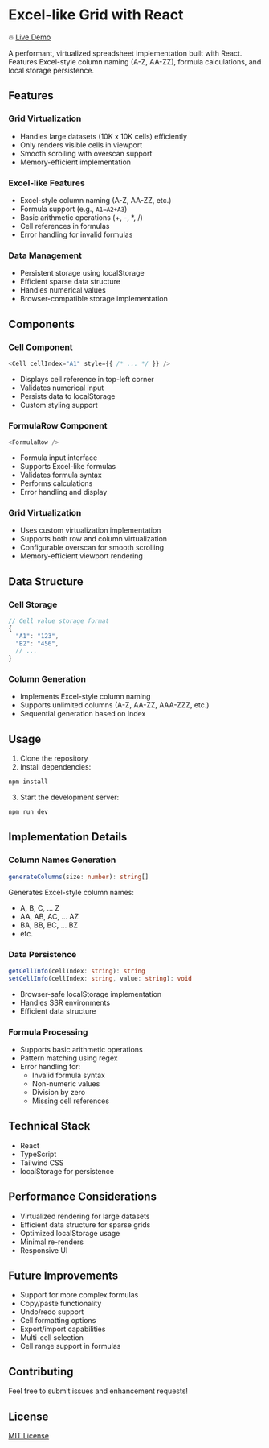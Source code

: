 # Excel-like Grid with React

🔥 [Live Demo](https://excel-test.mamikonyan.io/)

A performant, virtualized spreadsheet implementation built with React. Features Excel-style column naming (A-Z, AA-ZZ), formula calculations, and local storage persistence.

## Features

### Grid Virtualization
- Handles large datasets (10K x 10K cells) efficiently
- Only renders visible cells in viewport
- Smooth scrolling with overscan support
- Memory-efficient implementation

### Excel-like Features
- Excel-style column naming (A-Z, AA-ZZ, etc.)
- Formula support (e.g., `A1=A2+A3`)
- Basic arithmetic operations (+, -, *, /)
- Cell references in formulas
- Error handling for invalid formulas

### Data Management
- Persistent storage using localStorage
- Efficient sparse data structure
- Handles numerical values
- Browser-compatible storage implementation

## Components

### Cell Component
```typescript
<Cell cellIndex="A1" style={{ /* ... */ }} />
```
- Displays cell reference in top-left corner
- Validates numerical input
- Persists data to localStorage
- Custom styling support

### FormulaRow Component
```typescript
<FormulaRow />
```
- Formula input interface
- Supports Excel-like formulas
- Validates formula syntax
- Performs calculations
- Error handling and display

### Grid Virtualization
- Uses custom virtualization implementation
- Supports both row and column virtualization
- Configurable overscan for smooth scrolling
- Memory-efficient viewport rendering

## Data Structure

### Cell Storage
```typescript
// Cell value storage format
{
  "A1": "123",
  "B2": "456",
  // ...
}
```

### Column Generation
- Implements Excel-style column naming
- Supports unlimited columns (A-Z, AA-ZZ, AAA-ZZZ, etc.)
- Sequential generation based on index

## Usage

1. Clone the repository
2. Install dependencies:
```bash
npm install
```
3. Start the development server:
```bash
npm run dev
```

## Implementation Details

### Column Names Generation
```typescript
generateColumns(size: number): string[]
```
Generates Excel-style column names:
- A, B, C, ... Z
- AA, AB, AC, ... AZ
- BA, BB, BC, ... BZ
- etc.

### Data Persistence
```typescript
getCellInfo(cellIndex: string): string
setCellInfo(cellIndex: string, value: string): void
```
- Browser-safe localStorage implementation
- Handles SSR environments
- Efficient data structure

### Formula Processing
- Supports basic arithmetic operations
- Pattern matching using regex
- Error handling for:
    - Invalid formula syntax
    - Non-numeric values
    - Division by zero
    - Missing cell references

## Technical Stack

- React
- TypeScript
- Tailwind CSS
- localStorage for persistence

## Performance Considerations

- Virtualized rendering for large datasets
- Efficient data structure for sparse grids
- Optimized localStorage usage
- Minimal re-renders
- Responsive UI

## Future Improvements

- Support for more complex formulas
- Copy/paste functionality
- Undo/redo support
- Cell formatting options
- Export/import capabilities
- Multi-cell selection
- Cell range support in formulas

## Contributing

Feel free to submit issues and enhancement requests!

## License

[MIT License](LICENSE)